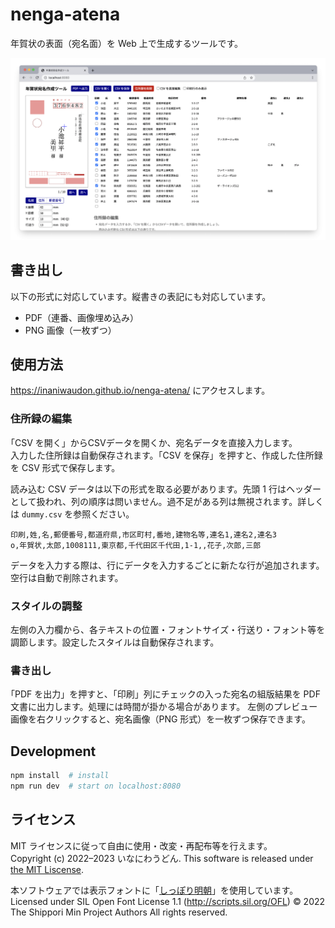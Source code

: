 # nenga-atena

年賀状の表面（宛名面）を Web 上で生成するツールです。

![スクリーンショット](screenshot.png)

## 書き出し

以下の形式に対応しています。縦書きの表記にも対応しています。

- PDF（連番、画像埋め込み）
- PNG 画像（一枚ずつ）

## 使用方法

https://inaniwaudon.github.io/nenga-atena/ にアクセスします。

### 住所録の編集
｢CSV を開く」からCSVデータを開くか、宛名データを直接入力します。  
入力した住所録は自動保存されます。｢CSV を保存」を押すと、作成した住所録を CSV 形式で保存します。

読み込む CSV データは以下の形式を取る必要があります。先頭 1 行はヘッダーとして扱われ、列の順序は問いません。過不足がある列は無視されます。詳しくは `dummy.csv` を参照ください。

```csv
印刷,姓,名,郵便番号,都道府県,市区町村,番地,建物名等,連名1,連名2,連名3
o,年賀状,太郎,1008111,東京都,千代田区千代田,1-1,,花子,次郎,三郎
```

データを入力する際は、行にデータを入力するごとに新たな行が追加されます。空行は自動で削除されます。

### スタイルの調整
左側の入力欄から、各テキストの位置・フォントサイズ・行送り・フォント等を調節します。設定したスタイルは自動保存されます。

### **書き出し**  
｢PDF を出力」を押すと、｢印刷」列にチェックの入った宛名の組版結果を PDF 文書に出力します。処理には時間が掛かる場合があります。
左側のプレビュー画像を右クリックすると、宛名画像（PNG 形式）を一枚ずつ保存できます。

## Development

```bash
npm install  # install
npm run dev  # start on localhost:8080
```

## ライセンス

MIT ライセンスに従って自由に使用・改変・再配布等を行えます。  
Copyright (c) 2022–2023 いなにわうどん.
This software is released under [the MIT Liscense](https://opensource.org/licenses/mit-license.php).

本ソフトウェアでは表示フォントに「[しっぽり明朝](https://fontdasu.com/shippori-mincho/)」を使用しています。
Licensed under SIL Open Font License 1.1 (http://scripts.sil.org/OFL)
© 2022 The Shippori Min Project Authors All rights reserved.
